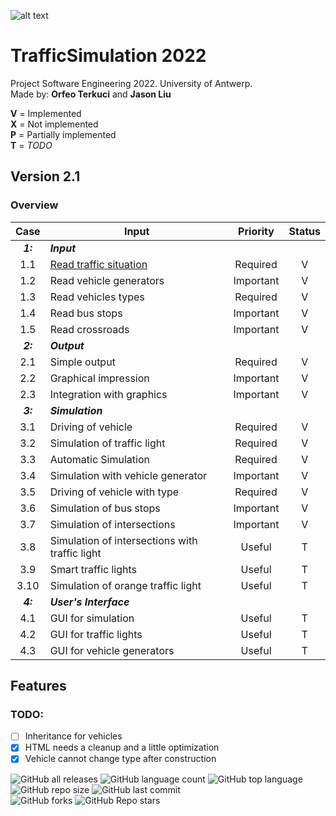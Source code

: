 ![alt text](https://upload.wikimedia.org/wikipedia/commons/e/e3/Universiteit_Antwerpen_logo.svg)
# TrafficSimulation 2022
Project Software Engineering 2022. University of Antwerp.  
Made by: **Orfeo Terkuci** and **Jason Liu**

**V** = Implemented   
**X** = Not implemented  
**P** = Partially implemented  
**T** = _TODO_

## Version 2.1  
### Overview  

|Case | Input                       | Priority      | Status |
|:---:|-----------------------------|:-------------:|:------:|
|**_1:_**|**_Input_**|  |   |
|1.1  | [Read traffic situation](https://github.com/OrfeoTerkuci/TrafficSimulation2022#overzicht)      | Required      |   V    | 
|1.2  | Read vehicle generators     | Important     |   V    |
|1.3  | Read vehicles types         | Required      |   V    |
|1.4  | Read bus stops              | Important     |   V    |
|1.5  | Read crossroads             | Important     |   V    |
|**_2:_**|**_Output_**| |   |
|2.1  | Simple output               | Required      |   V    |
|2.2  | Graphical impression        | Important     |   V    |
|2.3  | Integration with graphics   | Important     |   V    |
|**_3:_**|**_Simulation_**| |   |
|3.1  | Driving of vehicle                              | Required    |   V    |
|3.2  | Simulation of traffic light                     | Required    |   V    |
|3.3  | Automatic Simulation                            | Required    |   V    |
|3.4  | Simulation with vehicle generator               | Important   |   V    |
|3.5  | Driving of vehicle with type                    | Required    |   V    |
|3.6  | Simulation of bus stops                         | Important   |   V    |
|3.7  | Simulation of intersections                     | Important   |   V    |
|3.8  | Simulation of intersections with traffic light  | Useful      |   T    |
|3.9  | Smart traffic lights                            | Useful      |   T    |
|3.10 | Simulation of orange traffic light              | Useful      |   T    |
|**_4:_**|**_User's Interface_**|   |   |
|4.1  | GUI for simulation          | Useful       |   T    |
|4.2  | GUI for traffic lights      | Useful       |   T    |
|4.3  | GUI for vehicle generators  | Useful       |   T    |  

## Features


### TODO:
- [ ] Inheritance for vehicles  
- [X] HTML needs a cleanup and a little optimization 
- [X] Vehicle cannot change type after construction

![GitHub all releases](https://img.shields.io/github/downloads/OrfeoTerkuci/TrafficSimulation2022/total)
![GitHub language count](https://img.shields.io/github/languages/count/OrfeoTerkuci/TrafficSimulation2022)
![GitHub top language](https://img.shields.io/github/languages/top/OrfeoTerkuci/TrafficSimulation2022?color=yellow)
![GitHub repo size](https://img.shields.io/github/repo-size/OrfeoTerkuci/TrafficSimulation2022)
![GitHub last commit](https://img.shields.io/github/last-commit/OrfeoTerkuci/TrafficSimulation2022)  
![GitHub forks](https://img.shields.io/github/forks/OrfeoTerkuci/TrafficSimulation2022?style=social)
![GitHub Repo stars](https://img.shields.io/github/stars/OrfeoTerkuci/TrafficSimulation2022?style=social)
